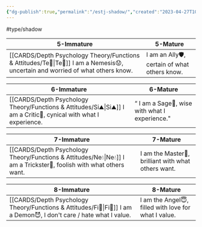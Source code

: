```yaml
---
{"dg-publish":true,"permalink":"/estj-shadow/","created":"2023-04-27T10:35:11.724+02:00","updated":"2023-04-27T10:36:57.033+02:00"}
---
```


#type/shadow 

| 5-Immature                                                            | 5-Mature                                        |
| --------------------------------------------------------------------- | ----------------------------------------------- |
| [[CARDS/Depth Psychology Theory/Functions & Attitudes/Te🏹\|Te🏹]] I am a Nemesis😟, uncertain and worried of what others know. |  I am an  Ally🛡️, certain of what others know. |

| 6-Immature                                                | 6-Mature                                       |
| --------------------------------------------------------- | ---------------------------------------------- |
| [[CARDS/Depth Psychology Theory/Functions & Attitudes/Si⛰️\|Si⛰️]] I am a Critic🤔, cynical with what I experience. | “ I am a Sage🧙, wise with what I experience." |

| 7-Immature                                                  | 7-Mature                                             |
| ----------------------------------------------------------- | ---------------------------------------------------- |
| [[CARDS/Depth Psychology Theory/Functions & Attitudes/Ne💧\|Ne💧]] I am a Trickster🤡, foolish with what others want. |  I am the Master💎, brilliant with what others want. |

| 8-Immature                                                  | 8-Mature                                              |
| ----------------------------------------------------------- | ----------------------------------------------------- |
| [[CARDS/Depth Psychology Theory/Functions & Attitudes/Fi🧭\|Fi🧭]] I am a Demon😈, I don't care / hate  what I value. | I am the Angel😇, filled with love for  what I value. |

